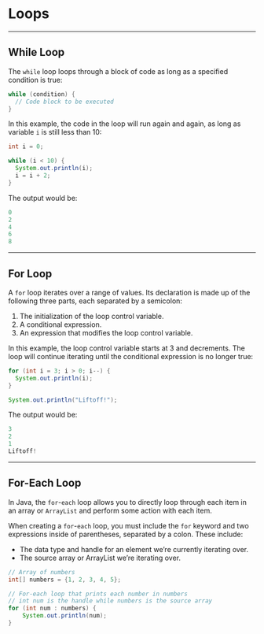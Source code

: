# Loops

---

## While Loop
The `while` loop loops through a block of code as long as a specified condition is true:

```Java
while (condition) {
  // Code block to be executed
}
```

In this example, the code in the loop will run again and again, as long as variable `i` is still less than 10:

```Java
int i = 0;

while (i < 10) {
  System.out.println(i);
  i = i + 2;
}
```

The output would be:

```Java
0
2
4
6
8
```

---

## For Loop
A `for` loop iterates over a range of values. Its declaration is made up of the following three parts, each separated by a semicolon:

1.  The initialization of the loop control variable.
2.  A conditional expression.
3.  An expression that modifies the loop control variable.

In this example, the loop control variable starts at 3 and decrements. The loop will continue iterating until the conditional expression is no longer true:

```Java
for (int i = 3; i > 0; i--) {
  System.out.println(i);
}

System.out.println("Liftoff!");
```

The output would be:

```Java
3
2
1
Liftoff!
```

---

## For-Each Loop
In Java, the `for`-`each` loop allows you to directly loop through each item in an array or `ArrayList` and perform some action with each item.

When creating a `for`-`each` loop, you must include the `for` keyword and two expressions inside of parentheses, separated by a colon. These include:

-   The data type and handle for an element we’re currently iterating over.
-   The source array or ArrayList we’re iterating over.

```Java
// Array of numbers
int[] numbers = {1, 2, 3, 4, 5};

// For-each loop that prints each number in numbers
// int num is the handle while numbers is the source array
for (int num : numbers) {
    System.out.println(num);
}
```